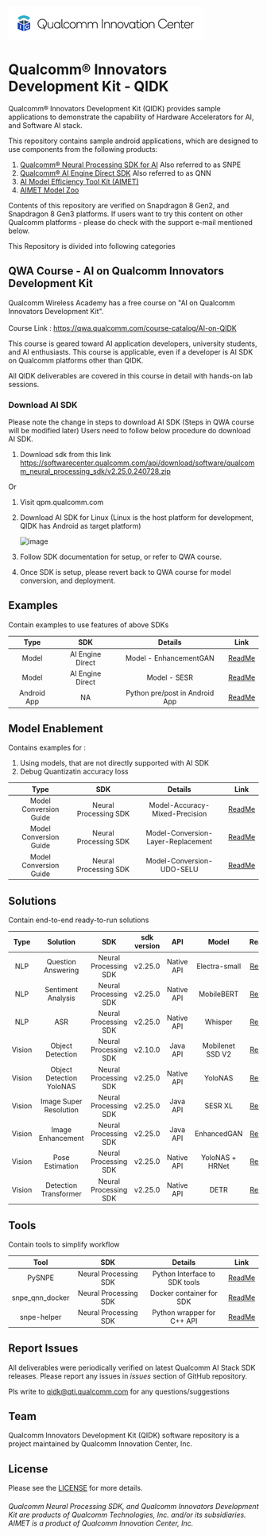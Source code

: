 ![Screenshot](./images/logo-quic-on@h68.png)

# Qualcomm® Innovators Development Kit - QIDK

Qualcomm® Innovators Development Kit (QIDK) provides sample applications to demonstrate the capability of Hardware Accelerators for AI, and Software AI stack.

This repository contains sample android applications, which are designed to use components from the following products:

1. [Qualcomm® Neural Processing SDK for AI](https://docs.qualcomm.com/bundle/publicresource/topics/80-63442-2/introduction.html?product=1601111740010412)
   Also referred to as SNPE
2. [Qualcomm® AI Engine Direct SDK](https://docs.qualcomm.com/bundle/publicresource/topics/80-63442-50/introduction.html?product=1601111740009302)
   Also referred to as QNN
3. [AI Model Efficiency Tool Kit (AIMET)](https://github.com/quic/aimet)
4. [AIMET Model Zoo](https://github.com/quic/aimet-model-zoo)

Contents of this repository are verified on Snapdragon 8 Gen2, and Snapdragon 8 Gen3 platforms. 
If users want to try this content on other Qualcomm platforms - please do check with the support e-mail mentioned below. 

This Repository is divided into following categories

## QWA Course - AI on Qualcomm Innovators Development Kit 

Qualcomm Wireless Academy has a free course on "AI on Qualcomm Innovators Development Kit".<br><br>
Course Link : https://qwa.qualcomm.com/course-catalog/AI-on-QIDK

This course is geared toward AI application developers, university students, and AI enthusiasts.
This course is applicable, even if a developer is AI SDK on Qualcomm platforms other than QIDK. 

All QIDK deliverables are covered in this course in detail with hands-on lab sessions. 

### Download AI SDK 

Please note the change in steps to download AI SDK (Steps in QWA course will be modified later)
Users need to follow below procedure do download AI SDK. 
1. Download sdk from this link https://softwarecenter.qualcomm.com/api/download/software/qualcomm_neural_processing_sdk/v2.25.0.240728.zip

Or

1. Visit qpm.qualcomm.com
2. Download AI SDK for Linux (Linux is the host platform for development, QIDK has Android as target platform)

   ![image](https://github.com/user-attachments/assets/dbea8590-1af4-496b-8332-81d1f5640401)


4. Follow SDK documentation for setup, or refer to QWA course.
5. Once SDK is setup, please revert back to QWA course for model conversion, and deployment. 

## Examples

Contain examples to use features of above SDKs

|   Type    | SDK   |   Details   |   Link |
|  :---:    |    :---:   |    :---:  |   :---:  |
|  Model    | AI Engine Direct |  Model - EnhancementGAN | [ReadMe](./Examples/QNN-Model-Example-EnhancementGAN/README.md) |
|  Model    | AI Engine Direct  |  Model - SESR | [ReadMe](./Examples/QNN-Model-Example-SESR/README.md) |
| Android App | NA | Python pre/post in Android App | [ReadMe](./Examples/Python-ASR-wav2vec2/README.md) |

## Model Enablement

Contains examples for : 

1. Using models, that are not directly supported with AI SDK
2. Debug Quantizatin accuracy loss

|   Type    | SDK   |   Details   |   Link |
|  :---:    |    :---:   |    :---:  |   :---:  |
| Model Conversion Guide | Neural Processing SDK | Model-Accuracy-Mixed-Precision | [ReadMe](./Model-Enablement/Model-Accuracy-Mixed-Precision/README.md)|
| Model Conversion Guide | Neural Processing SDK | Model-Conversion-Layer-Replacement | [ReadMe](./Model-Enablement/Model-Conversion-Layer-Replacement/README.md)|
| Model Conversion Guide | Neural Processing SDK | Model-Conversion-UDO-SELU | [ReadMe](./Model-Enablement/Model-Conversion-UDO-SELU/README.md)|

## Solutions

Contain end-to-end ready-to-run solutions

|   Type     | Solution   |   SDK   |sdk version|   API   | Model   |   ReadMe |  Demo   |
|  :---:     |    :---:   |    :---:  |    :---:  |    :---:  |    :---:  |   :---:  |  :---:  |
|  NLP       | Question Answering       |  Neural Processing SDK | v2.25.0 |Native API | Electra-small     |  [ReadMe](./Solutions/NLPSolution1-QuestionAnswering/README.md) |   [Demo](./Solutions/NLPSolution1-QuestionAnswering/README.md#qa-app-workflow)   |
|  NLP       | Sentiment Analysis       |  Neural Processing SDK | v2.25.0 | Native API | MobileBERT     |  [ReadMe](./Solutions/NLPSolution2-SentimentAnalysis/README.md)  |   [Demo](./Solutions/NLPSolution2-SentimentAnalysis/README.md#sa-app-workflow)   |
|  NLP       | ASR  | Neural Processing SDK | v2.25.0 | Native API | Whisper | [ReadMe](./Solutions/NLPSolution3-AutomaticSpeechRecognition-Whisper/README.md) | [Demo](./Solutions/NLPSolution3-AutomaticSpeechRecognition-Whisper/README.md#Result) |                   
|  Vision    | Object Detection       |  Neural Processing SDK | v2.10.0 |   Java API  | Mobilenet SSD V2    | [ReadMe](./Solutions/VisionSolution1-ObjectDetection/README.md) |   [Demo](./Solutions/VisionSolution1-ObjectDetection/demo/ObjectDetection-Demo.gif)   |
|  Vision    | Object Detection YoloNAS | Neural Processing SDK | v2.25.0 | Native API | YoloNAS| [ReadMe](./Solutions/VisionSolution1-ObjectDetection-YoloNas/README.md)| [Demo](./Solutions/VisionSolution1-ObjectDetection-YoloNas/demo/ObjectDetectYoloNAS.gif)|
|  Vision    | Image Super Resolution       |Neural Processing SDK | v2.25.0 |   Java API | SESR XL    | [ReadMe](./Solutions/VisionSolution2-ImageSuperResolution/README.md) |   [Demo](./Solutions/VisionSolution2-ImageSuperResolution/demo/VisionSolution2-ImageSuperResolution.gif)   |
|  Vision    | Image Enhancement       |Neural Processing SDK | v2.25.0 |  Java API | EnhancedGAN    | [ReadMe](./Solutions/VisionSolution3-ImageEnhancement/README.md)  |   [Demo](./Solutions/VisionSolution3-ImageEnhancement/demo/VisionSolution3-ImageEnhancement.gif)   |
|  Vision    | Pose Estimation |Neural Processing SDK| v2.25.0 | Native API|YoloNAS + HRNet| [ReadMe](./Solutions/VisionSolution4-PoseEstimation/README.md)|[Demo](./Solutions/VisionSolution4-PoseEstimation/demo/PoseDetectionYoloNas.gif)|
|  Vision    | Detection Transformer | Neural Processing SDK | v2.25.0 | Native API | DETR | [ReadMe](./Solutions/VisionSolution1-ObjectDetection-DETR/README.md) | [Demo](./Solutions/VisionSolution1-ObjectDetection-DETR/demo/ObjectDetectDETR.avi)|

## Tools

Contain tools to simplify workflow

|   Tool    | SDK   |   Details   |   Link |
|  :---:    |    :---:   |    :---:  |   :---:  |
|  PySNPE   | Neural Processing SDK  |  Python Interface to SDK tools | [ReadMe](./Tools/pysnpe_utils/README.md) |
|  snpe_qnn_docker    | Neural Processing SDK  |  Docker container for SDK | [ReadMe](./Tools/snpe_qnn_docker/README.md) |
|  snpe-helper    | Neural Processing SDK  |  Python wrapper for C++ API | [ReadMe](./Tools/snpe-helper/README.md) |

## Report Issues

All deliverables were periodically verified on latest Qualcomm AI Stack SDK releases. 
Please report any issues in _issues_ section of GitHub repository. 

Pls write to qidk@qti.qualcomm.com for any questions/suggestions

## Team

Qualcomm Innovators Development Kit (QIDK) software repository is a project maintained by Qualcomm Innovation Center, Inc.

## License 

Please see the [LICENSE](LICENSE) for more details.

###### *Qualcomm Neural Processing SDK, and Qualcomm Innovators Development Kit are products of Qualcomm Technologies, Inc. and/or its subsidiaries. AIMET is a product of Qualcomm Innovation Center, Inc.*
